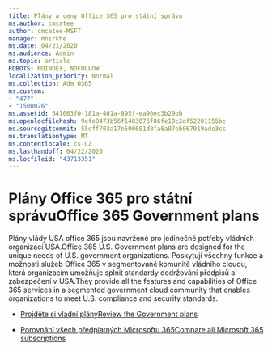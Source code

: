 ```yaml
---
title: Plány a ceny Office 365 pro státní správu
ms.author: cmcatee
author: cmcatee-MSFT
manager: mnirkhe
ms.date: 04/21/2020
ms.audience: Admin
ms.topic: article
ROBOTS: NOINDEX, NOFOLLOW
localization_priority: Normal
ms.collection: Adm_O365
ms.custom:
- "477"
- "1500026"
ms.assetid: 541063f0-181a-4d1a-895f-ea90ec3b29bb
ms.openlocfilehash: 9efe8473b56f1483076f86fe19c2af52201155bc
ms.sourcegitcommit: 55eff703a17e500681d8fa6a87eb067019ade3cc
ms.translationtype: MT
ms.contentlocale: cs-CZ
ms.lasthandoff: 04/22/2020
ms.locfileid: "43713351"
---
```

# <a name="office-365-government-plans"></a><span data-ttu-id="3f283-102">Plány Office 365 pro státní správu</span><span class="sxs-lookup"><span data-stu-id="3f283-102">Office 365 Government plans</span></span>

<span data-ttu-id="3f283-103">Plány vlády USA office 365 jsou navržené pro jedinečné potřeby vládních organizací USA.</span><span class="sxs-lookup"><span data-stu-id="3f283-103">Office 365 U.S. Government plans are designed for the unique needs of U.S. government organizations.</span></span> <span data-ttu-id="3f283-104">Poskytují všechny funkce a možnosti služeb Office 365 v segmentované komunitě vládního cloudu, která organizacím umožňuje splnit standardy dodržování předpisů a zabezpečení v USA.</span><span class="sxs-lookup"><span data-stu-id="3f283-104">They provide all the features and capabilities of Office 365 services in a segmented government cloud community that enables organizations to meet U.S. compliance and security standards.</span></span>
  
- [<span data-ttu-id="3f283-105">Projděte si vládní plány</span><span class="sxs-lookup"><span data-stu-id="3f283-105">Review the Government plans</span></span>](https://products.office.com/government/compare-office-365-government-plans)

- [<span data-ttu-id="3f283-106">Porovnání všech předplatných Microsoftu 365</span><span class="sxs-lookup"><span data-stu-id="3f283-106">Compare all Microsoft 365 subscriptions</span></span>](https://products.office.com/business/compare-more-office-365-for-business-plans)